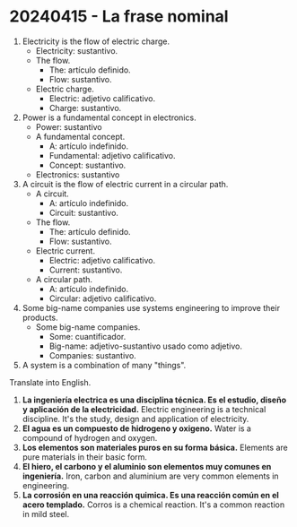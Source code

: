 # 20240415 - La frase nominal

1. Electricity is the flow of electric charge.
	- Electricity: sustantivo.
	- The flow.
		- The: artículo definido.
		- Flow: sustantivo.
	- Electric charge.
		- Electric: adjetivo calificativo.
		- Charge: sustantivo.
2. Power is a fundamental concept in electronics.
	- Power: sustantivo
	- A fundamental concept.
		- A: artículo indefinido.
		- Fundamental: adjetivo calificativo.
		- Concept: sustantivo.
	- Electronics: sustantivo 
3. A circuit is the flow of electric current in a circular path.
	- A circuit.
		- A: artículo indefinido.
		- Circuit: sustantivo.
	- The flow.
		- The: artículo definido.
		- Flow: sustantivo.
	- Electric current.
		- Electric: adjetivo calificativo.
		- Current: sustantivo.
	- A circular path.
		- A: artículo indefinido.
		- Circular: adjetivo calificativo.
4. Some big-name companies use systems engineering to improve their products.
	- Some big-name companies.
		- Some: cuantificador.
		- Big-name: adjetivo-sustantivo usado como adjetivo.
		- Companies: sustantivo.
1. A system is a combination of many "things".

Translate into English.

1. **La ingeniería electrica es una disciplina técnica. Es el estudio, diseño y aplicación de la electricidad.**
   Electric engineering is a technical discipline. It's the study, design and application of electricity.
2. **El agua es un compuesto de hidrogeno y oxigeno.**
   Water is a compound of hydrogen and oxygen.
3. **Los elementos son materiales puros en su forma básica.**
   Elements are pure materials in their basic form.
4. **El hiero, el carbono y el aluminio son elementos muy comunes en ingeniería.**
   Iron, carbon and aluminium are very common elements in engineering.
5. **La corrosión en una reacción quimica. Es una reacción común en el acero templado.**
   Corros is a chemical reaction. It's a common reaction in mild steel.
